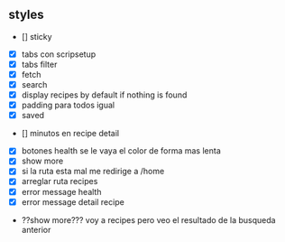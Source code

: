 ## styles

- [] sticky
- [x] tabs con scripsetup
- [x] tabs filter
- [x] fetch
- [x] search
- [x] display recipes by default if nothing is found
- [x] padding para todos igual
- [x] saved
- [] minutos en recipe detail
- [x] botones health se le vaya el color de forma mas lenta
- [x] show more
- [x] si la ruta esta mal me redirige a /home
- [x] arreglar ruta recipes
- [x] error message health
- [x] error message detail recipe
- ??show more??? voy a recipes pero veo el resultado de la busqueda anterior
